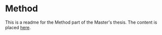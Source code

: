 # Method

This is a readme for the Method part of the Master's thesis. The content is placed [here](https://github.com/Psemata/thesis_research/wiki/Method).
